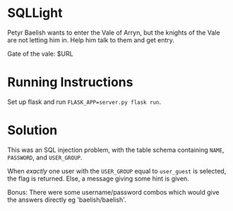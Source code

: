 # SQLLight

Petyr Baelish wants to enter the Vale of Arryn, but the knights of the Vale
are not letting him in. Help him talk to them and get entry.

Gate of the vale: $URL

# Running Instructions

Set up flask and run `FLASK_APP=server.py flask run`.

# Solution

This was an SQL injection problem, with the table schema containing
`NAME`, `PASSWORD`, and `USER_GROUP`.

When _exactly_ one user with the `USER_GROUP` equal to `user_guest`
is selected, the flag is returned. Else, a message giving some hint
is given.

Bonus: There were some username/password combos which would give
the answers directly eg 'baelish/baelish'.
